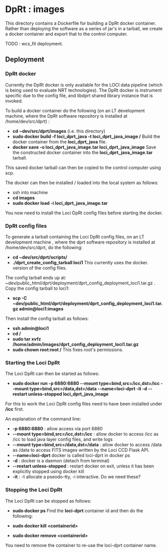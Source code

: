 # DpRt : images

This directory contains a Dockerfile for building a DpRt docker container. Rather than deploying the software as a series of jar's in a tarball, we create a docker container and export that to the control computer.

TODO : wcs_fit deployment.

## Deployment

### DpRt docker

Currently the DpRt docker is only available for the LOCI data pipeline (which is being used to evaluate NRT technologies). The DpRt docker is instrument specific due to the config file, and libdprt shared library instance that is invoked.

To build a docker container do the following (on an LT development machine, where the DpRt software repository is installed at /home/dev/src/dprt) :

* **cd ~dev/src/dprt/images** (i.e. this directory)
* **sudo docker build -f loci_dprt_java -t loci_dprt_java_image /** Build the docker container from the **loci_dprt_java** file.
* **docker save -o loci_dprt_java_image.tar loci_dprt_java_image** Save the constructed docker container into the **loci_dprt_java_image.tar** tarball.

This saved docker tarball can then be copied to the control computer using scp.

The docker can then be installed / loaded into the local system as follows:

* ssh into machine
* **cd images**
* **sudo docker load -i loci_dprt_java_image.tar**

You now need to install the Loci DpRt config files before starting the docker.


### DpRt config files

To generate a tarball containing the Loci DpRt config files, on an LT development machine , where the dprt software repository is installed at /home/dev/src/dprt, do the following:

* **cd ~dev/src/dprt/scripts/**
* **./dprt_create_config_tarball loci1** This currently uses the docker.<config file> version of the config files.

The config tarball ends up at: ~dev/public_html/dprt/deployment/dprt_config_deployment_loci1.tar.gz . Copy the config tarball to loci1:

* **scp -C ~dev/public_html/dprt/deployment/dprt_config_deployment_loci1.tar.gz admin@loci1:images**

Then install the config tarball as follows:

* **ssh admin@loci1**
* **cd /**
* **sudo tar xvfz /home/admin/images/dprt_config_deployment_loci1.tar.gz** 
* **sudo chown root:root /** This fixes root's permissions.

### Starting the Loci DpRt

The Loci DpRt can then be started as follows:

* **sudo docker run -p 6880:6880 --mount type=bind,src=/icc,dst=/icc --mount type=bind,src=/data,dst=/data --name=loci-dprt -it -d --restart unless-stopped loci_dprt_java_image**

For this to work the Loci DpRt config files need to have been installed under **/icc** first. 

An explanation of the command line:

* **-p 6880:6880** : allow access via port 6880
* **--mount type=bind,src=/icc,dst=/icc** : allow docker to access /icc as /icc to load java layer config files, and write logs
* **--mount type=bind,src=/data,dst=/data** : allow docker to access /data as /data to access FITS images written by the Loci CCD Flask API. 
* **--name=loci-dprt** docker is called loci-dprt in docker ps
* **-d** : docker is a daemon (detach from terminal)
* **--restart unless-stopped** : restart docker on exit, unless it has been explicitly stopped using docker kill
* **-it** : -t allocate a pseodo-tty, -i interactive. Do we need these?

### Stopping the Loci DpRt

The Loci DpRt can be stopped as follows:

* **sudo docker ps**
Find the **loci-dprt** container id and then do the following:

* **sudo docker kill &lt;containerid&gt;**
* **sudo docker remove &lt;containerid&gt;**

You need to remove the container to re-use the loci-dprt container name.
